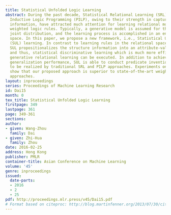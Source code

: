 ```yaml
---
title: Statistical Unfolded Logic Learning
abstract: During the past decade, Statistical Relational Learning (SRL) and Probabilistic
  Inductive Logic Programming (PILP), owing to their strength in capturing structure
  information, have attracted much attention for learning relational models such as
  weighted logic rules. Typically, a generative model is assumed for the structured
  joint distribution, and the learning process is accomplished in an enormous relational
  space. In this paper, we propose a new framework, i.e., Statistical Unfolded Logic
  (SUL) learning. In contrast to learning rules in the relational space directly,
  SUL propositionalizes the structure information into an attribute-value data set,
  and thus, statistical discriminative learning which is much more efficient than
  generative relational learning can be executed. In addition to achieving better
  generalization performance, SUL is able to conduct predicate invention that is hard
  to be realized by traditional SRL and PILP approaches. Experiments on real tasks
  show that our proposed approach is superior to state-of-the-art weighted rules learning
  approaches.
layout: inproceedings
series: Proceedings of Machine Learning Research
id: Dai15
month: 0
tex_title: Statistical Unfolded Logic Learning
firstpage: 349
lastpage: 361
page: 349-361
sections: 
author:
- given: Wang-Zhou
  family: Dai
- given: Zhi-Hua
  family: Zhou
date: 2016-02-25
address: Hong Kong
publisher: PMLR
container-title: Asian Conference on Machine Learning
volume: '45'
genre: inproceedings
issued:
  date-parts:
  - 2016
  - 2
  - 25
pdf: http://proceedings.mlr.press/v45/Dai15.pdf
# Format based on citeproc: http://blog.martinfenner.org/2013/07/30/citeproc-yaml-for-bibliographies/
---
```

